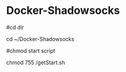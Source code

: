 # Docker-Shadowsocks

#cd dir

cd ~/Docker-Shadowsocks

#chmod start script

chmod 755 /getStart.sh
